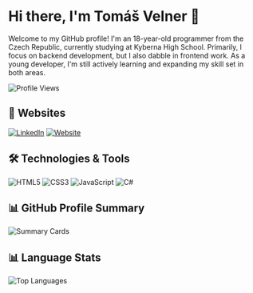 # Hi there, I'm Tomáš Velner 👋

Welcome to my GitHub profile! I'm an 18-year-old programmer from the Czech Republic, currently studying at Kyberna High School. Primarily, I focus on backend development, but I also dabble in frontend work. As a young developer, I'm still actively learning and expanding my skill set in both areas.

![Profile Views](https://komarev.com/ghpvc/?username=demiffy&color=blue)

## 🔗 Websites
[![LinkedIn](https://img.shields.io/badge/LinkedIn-0077B5?style=for-the-badge&logo=linkedin&logoColor=white)](https://www.linkedin.com/in/tom%C3%A1%C5%A1-velner-8017a8283/)
[![Website](https://img.shields.io/badge/Website-4285F4?style=for-the-badge&logo=google-chrome&logoColor=white)](https://demiffy.vercel.app/)

## 🛠️ Technologies & Tools
![HTML5](https://img.shields.io/badge/-HTML5-E34F26?style=for-the-badge&logo=html5&logoColor=white)
![CSS3](https://img.shields.io/badge/-CSS3-1572B6?style=for-the-badge&logo=css3&logoColor=white)
![JavaScript](https://img.shields.io/badge/-JavaScript-F7DF1E?style=for-the-badge&logo=javascript&logoColor=black)
![C#](https://img.shields.io/badge/-C%23-239120?style=for-the-badge&logo=c-sharp&logoColor=white)

## 📊 GitHub Profile Summary
![Summary Cards](https://github-profile-summary-cards.vercel.app/api/cards/profile-details?username=demiffy&theme=radical)

## 📊 Language Stats
![Top Languages](https://github-readme-stats.vercel.app/api/top-langs/?username=demiffy&layout=compact&theme=radical)
